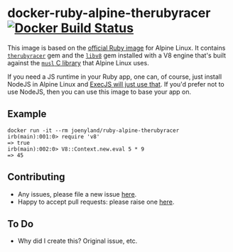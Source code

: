 # docker-ruby-alpine-therubyracer [![Docker Build Status](https://img.shields.io/docker/build/joenyland/ruby-alpine-therubyracer.svg)][docker-hub-image]

This image is based on the [official Ruby image][ruby-image] for Alpine Linux. It contains
[`therubyracer`][therubyracer] gem and the [`libv8`][libv8] gem installed with a V8 engine that's built against the
[`musl` C library][musl] that Alpine Linux uses.

If you need a JS runtime in your Ruby app, one can, of course, just install NodeJS in Alpine Linux and [ExecJS will
just use that][execjs]. If you'd prefer not to use NodeJS, then you can use this image to base your app on.

## Example

```
docker run -it --rm joenyland/ruby-alpine-therubyracer
irb(main):001:0> require 'v8'
=> true
irb(main):002:0> V8::Context.new.eval 5 * 9
=> 45
```

## Contributing

* Any issues, please file a new issue [here][issues].
* Happy to accept pull requests: please raise one [here][prs].

## To Do
 * Why did I create this? Original issue, etc.

[ruby-image]: https://hub.docker.com/_/ruby/
[therubyracer]: https://github.com/cowboyd/therubyracer
[musl]: https://www.musl-libc.org
[issues]: https://github.com/JoeNyland/docker-ruby-alpine-therubyracer/issues
[prs]: https://github.com/JoeNyland/docker-ruby-alpine-therubyracer/pulls
[execjs]: https://github.com/rails/execjs#readme
[libv8]: https://github.com/cowboyd/libv8
[docker-hub-image]: https://hub.docker.com/r/joenyland/ruby-alpine-therubyracer/
